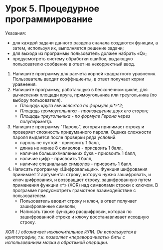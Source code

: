 # Урок 5. Процедурное программирование
Указания:
* для каждой задачи данного раздела сначала создаются функции, а затем, используя их, выполняется решение задачи;
* для выхода из программы пользователь должен набрать «Q»;
* предусмотреть систему обработки ошибок, выдающую пользователю сообдение в ответ на некорректный ввод. 

1. Напишите программу для расчета корней квадратного уравнения. Пользователь вводит коэффициенты, в ответ получает корни уравнения.
2. Напишите программу, работающую в бесконечном цикле, для вычисления площади круга, прямоугольника или треугольника (по выбору пользователя).
	* _Площадь круга вычисляется по формуле pi*r^2;_
	* _Площадь прямоугольника - произведение двух его сторон;_
	* _Площадь треугольника - по формуле Герона через полупериметр._
3. Напишите программу "Пароль", которая принимает строку и проверяет сложность придуманного пароля. Оценка сложности пароля выдается после проверки ряда условий:
	* пароль не пустой - присвоить 1 балл,
	* длина не менее 8 символов - присвоить 1 балл,
	* наличие больших/маленьких букв - присвоить 1 балл,
	* наличие цифр - присвоить 1 балл,
	* наличие специальных символов - присвоить 1 балл.
4. Написать программу «Шифровальщик». Функция шифрования принимает 2 аргумента: строку, которую нужно зашифровать, и ключ шифрования, и возвращает строку, зашифрованную путем применения функции «^» (XOR) над символами строки с ключом. В программе предусмотреть грамотное взаимодействие с пользователем.
	* Пользователь вводит строку и ключ, в ответ получает зашифрованные символы;
	* Написать также функцию расшифровки, которая по зашифрованной строке и ключу восстанавливает исходную строку.

_XOR ( ) обозначает исключительное ИЛИ. Он используется в криптографии, т.к. позволяет «переворачивать» биты с использованием маски в обратимой операции._
